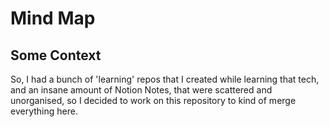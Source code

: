 # Mind Map

## Some Context

So, I had a bunch of 'learning' repos that I created while learning that tech, and an insane amount of Notion Notes, that were scattered and unorganised, so I decided to work on this repository to kind of merge everything here.

